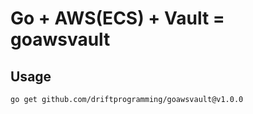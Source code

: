# Go + AWS(ECS) + Vault = goawsvault

## Usage
```commandline
go get github.com/driftprogramming/goawsvault@v1.0.0

```

````go

````